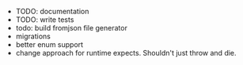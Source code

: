 * TODO: documentation
* TODO: write tests
* todo: build fromjson file generator
* migrations
* better enum support
* change approach for runtime expects. Shouldn't just throw and die.